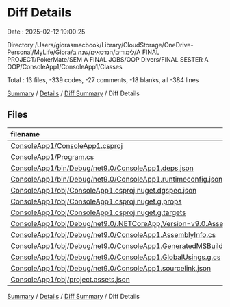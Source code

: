# Diff Details

Date : 2025-02-12 19:00:25

Directory /Users/giorasmacbook/Library/CloudStorage/OneDrive-Personal/MyLife/Giora/לימודים/הנדסאים/שנה ב/A FINAL PROJECT/PokerMate/SEM A FINAL JOBS/OOP Divers/FINAL SESTER A OOP/ConsoleApp1/ConsoleApp1/Classes

Total : 13 files,  -339 codes, -27 comments, -18 blanks, all -384 lines

[Summary](results.md) / [Details](details.md) / [Diff Summary](diff.md) / Diff Details

## Files
| filename | language | code | comment | blank | total |
| :--- | :--- | ---: | ---: | ---: | ---: |
| [ConsoleApp1/ConsoleApp1.csproj](/ConsoleApp1/ConsoleApp1.csproj) | XML | -11 | 0 | -4 | -15 |
| [ConsoleApp1/Program.cs](/ConsoleApp1/Program.cs) | C# | -25 | -16 | -6 | -47 |
| [ConsoleApp1/bin/Debug/net9.0/ConsoleApp1.deps.json](/ConsoleApp1/bin/Debug/net9.0/ConsoleApp1.deps.json) | JSON | -41 | 0 | 0 | -41 |
| [ConsoleApp1/bin/Debug/net9.0/ConsoleApp1.runtimeconfig.json](/ConsoleApp1/bin/Debug/net9.0/ConsoleApp1.runtimeconfig.json) | JSON | -12 | 0 | 0 | -12 |
| [ConsoleApp1/obj/ConsoleApp1.csproj.nuget.dgspec.json](/ConsoleApp1/obj/ConsoleApp1.csproj.nuget.dgspec.json) | JSON | -73 | 0 | 0 | -73 |
| [ConsoleApp1/obj/ConsoleApp1.csproj.nuget.g.props](/ConsoleApp1/obj/ConsoleApp1.csproj.nuget.g.props) | XML | -15 | 0 | 0 | -15 |
| [ConsoleApp1/obj/ConsoleApp1.csproj.nuget.g.targets](/ConsoleApp1/obj/ConsoleApp1.csproj.nuget.g.targets) | XML | -2 | 0 | 0 | -2 |
| [ConsoleApp1/obj/Debug/net9.0/.NETCoreApp,Version=v9.0.AssemblyAttributes.cs](/ConsoleApp1/obj/Debug/net9.0/.NETCoreApp,Version=v9.0.AssemblyAttributes.cs) | C# | -3 | -1 | -1 | -5 |
| [ConsoleApp1/obj/Debug/net9.0/ConsoleApp1.AssemblyInfo.cs](/ConsoleApp1/obj/Debug/net9.0/ConsoleApp1.AssemblyInfo.cs) | C# | -9 | -9 | -5 | -23 |
| [ConsoleApp1/obj/Debug/net9.0/ConsoleApp1.GeneratedMSBuildEditorConfig.editorconfig](/ConsoleApp1/obj/Debug/net9.0/ConsoleApp1.GeneratedMSBuildEditorConfig.editorconfig) | Properties | -15 | 0 | -1 | -16 |
| [ConsoleApp1/obj/Debug/net9.0/ConsoleApp1.GlobalUsings.g.cs](/ConsoleApp1/obj/Debug/net9.0/ConsoleApp1.GlobalUsings.g.cs) | C# | -7 | -1 | -1 | -9 |
| [ConsoleApp1/obj/Debug/net9.0/ConsoleApp1.sourcelink.json](/ConsoleApp1/obj/Debug/net9.0/ConsoleApp1.sourcelink.json) | JSON | -1 | 0 | 0 | -1 |
| [ConsoleApp1/obj/project.assets.json](/ConsoleApp1/obj/project.assets.json) | JSON | -125 | 0 | 0 | -125 |

[Summary](results.md) / [Details](details.md) / [Diff Summary](diff.md) / Diff Details